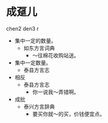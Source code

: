 # 成趸儿
chen2 den3 r
+ 集中一定的数量。
  * 如东方言词典
    - ～往棉花收购站送。
+ 集中一定数量。
  * 泰县方言志
+ 相反
  * 泰县方言志
    - 你一说我～弄错啊。
+ 成批
  * 泰兴方言辞典
    - 要买你就～的买，价钱便宜点。

